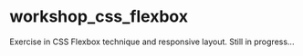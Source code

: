 # workshop_css_flexbox
Exercise in CSS Flexbox technique and responsive layout. Still in progress...
